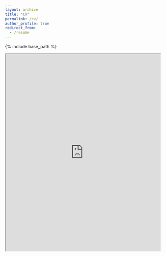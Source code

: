 ```yaml
---
layout: archive
title: "CV"
permalink: /cv/
author_profile: true
redirect_from:
  - /resume
---
```


{% include base_path %}

<iframe src="https://drive.google.com/file/d/17xP2QCI1V5zQtVVuiLMk7P6cuAIL8yBu/preview" type="application/pdf" width="100%" height="640dip"></iframe>